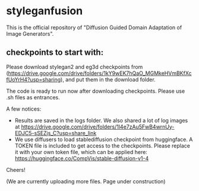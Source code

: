 # styleganfusion

This is the official repository of "Diffusion Guided Domain Adaptation of Image Generators".

## checkpoints to start with:
Please download stylegan2 and eg3d checkpoints from (https://drive.google.com/drive/folders/1kY9wEK7hQaO_MGMkeHVmBKfXcfUoYrH4?usp=sharing), and put them in the download folder. 

The code is ready to run now after downloading checkpoints. Please use .sh files as entrances. 

A few notices:
+ Results are saved in the logs folder. We also shared a lot of log images at https://drive.google.com/drive/folders/1l4e7zAu5FwB4wrnUy-EDJC5-sSEZjs_C?usp=share_link 
+ We use diffusers to load stablediffusion checkpoint from huggingface. A TOKEN file is included to get access to the checkpoints. Please replace it with your own token file, which can be applied here: https://huggingface.co/CompVis/stable-diffusion-v1-4

Cheers!

(We are currently uploading more files. Page under construction)

